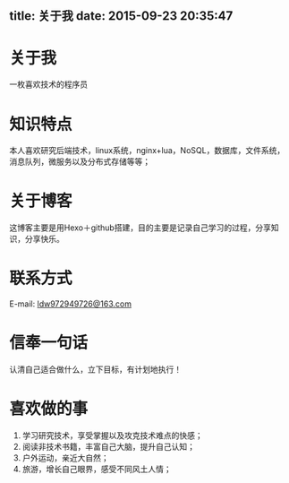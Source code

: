 title: 关于我
date: 2015-09-23 20:35:47
---

# 关于我

 一枚喜欢技术的程序员

# 知识特点
 
本人喜欢研究后端技术，linux系统，nginx+lua，NoSQL，数据库，文件系统，消息队列，微服务以及分布式存储等等；

# 关于博客
 
这博客主要是用Hexo＋github搭建，目的主要是记录自己学习的过程，分享知识，分享快乐。

# 联系方式

E-mail: ldw972949726@163.com

# 信奉一句话

认清自己适合做什么，立下目标，有计划地执行！

# 喜欢做的事

1. 学习研究技术，享受掌握以及攻克技术难点的快感；
2. 阅读非技术书籍，丰富自己大脑，提升自己认知；
3. 户外运动，亲近大自然；
4. 旅游，增长自己眼界，感受不同风土人情；


